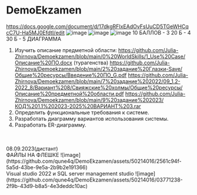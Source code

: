 # DemoEkzamen
https://docs.google.com/document/d/17dkgRFIxEAdOvFsUuCD5TGeWHCqcC7U-Ha5MJ0EfdtI/edit
![image](https://github.com/qune4q/DemoEkzamen/assets/50214016/78c82f4a-9eaa-4a9f-b81a-da898969099c)
![image](https://github.com/qune4q/DemoEkzamen/assets/50214016/6a349faf-0a75-464a-8b3d-ecc9f36641df)
![image](https://github.com/qune4q/DemoEkzamen/assets/50214016/3e14c653-9ba5-4080-8c64-8cbf8a4fb7a2)
10 БАЛЛОВ - 3
20 Б - 4
30 Б - 5
ДИАГРАММА
1. Изучить описание предметной области:
https://github.com/Julia-Zhirnova/Demoekzamen/blob/main/0%20WorldSkills/1_Use%20Case/Описание%20ПО.docx (турагенства)
https://github.com/Julia-Zhirnova/Demoekzamen/blob/main/2%20задание%20Глазки-Save/Общие%20ресурсы/Введение%20ПО_G.pdf
https://github.com/Julia-Zhirnova/Demoekzamen/blob/main/7%20задание%202022/09_1.2-2022_8/Вариант%208/Свияжские%20холмы/Общие%20ресурсы/Описание%20предметной%20области.pdf
https://github.com/Julia-Zhirnova/Demoekzamen/blob/main/9%20задание%202023/КОД%201.1%202023-2025%20ВАРИАНТ%203.rar
3. Определить функциональные требования к системе.
4. Разработать диаграмму вариантов использования системы.
5. Разработать ER-диаграмму.
<br>
<br> 08.09.2023(дистант)
<br>ФАЙЛЫ НА ФЛЕШКЕ
![image](https://github.com/qune4q/DemoEkzamen/assets/50214016/2561c94f-5a5d-43be-9e5a-2b9b2e191366)
<br> Visual studio 2022 и SQL server management studio
![image](https://github.com/qune4q/DemoEkzamen/assets/50214016/03771238-2f9b-43d9-b8a5-4e3deddc10ac)
